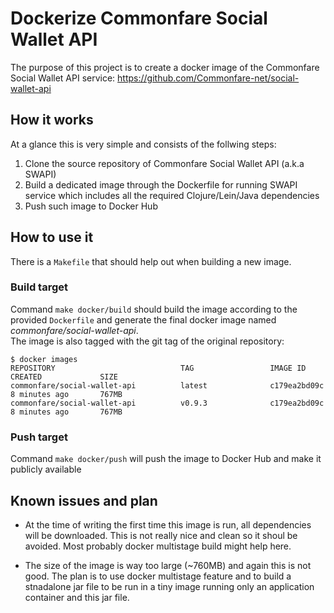 # Dockerize Commonfare Social Wallet API
The purpose of this project is to create a docker image of the
Commonfare Social Wallet API service: https://github.com/Commonfare-net/social-wallet-api

## How it works
At a glance this is very simple and consists of the follwing steps:
 1. Clone the source repository of Commonfare Social Wallet API (a.k.a SWAPI)
 2. Build a dedicated image through the Dockerfile for running SWAPI service which includes all the required Clojure/Lein/Java dependencies
 3. Push such image to Docker Hub

## How to use it
There is a `Makefile` that should help out when building a new image.

### Build target
Command `make docker/build` should build the image according to the provided `Dockerfile` and
generate the final docker image named _commonfare/social-wallet-api_.  
The image is also tagged with the git tag of the original repository:
```
$ docker images
REPOSITORY                            TAG                 IMAGE ID            CREATED             SIZE
commonfare/social-wallet-api          latest              c179ea2bd09c        8 minutes ago       767MB
commonfare/social-wallet-api          v0.9.3              c179ea2bd09c        8 minutes ago       767MB
```
### Push target
Command `make docker/push` will push the image to Docker Hub and make it publicly available

## Known issues and plan
 - At the time of writing the first time this image is run, all dependencies will be downloaded.  This is not really nice and clean so it shoul be avoided. Most probably
 docker multistage build might help here.

 - The size of the image is way too large (~760MB) and again this is not good. The plan is to 
 use docker multistage feature and to build a stnadalone jar file to be run in a tiny image
 running only an application container and this jar file.